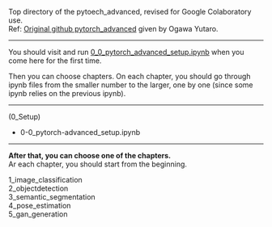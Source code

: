 Top directory of the pytoech_advanced, revised for Google Colaboratory use.  
Ref: [Original github pytorch_advanced](https://github.com/YutaroOgawa/pytorch_advanced) given by Ogawa Yutaro.  

---

You should visit and run [0_0_pytorch_advanced_setup.ipynb](https://github.com/kameda-yoshinari/IMISToolExeA2021/blob/main/600/pytorch_advanced-revised/0_0_pytorch_advanced_setup.ipynb) when you come here for the first time.  

Then you can choose chapters. On each chapter, you should go through ipynb files from the smaller number to the larger, one by one (since some ipynb relies on the previous ipynb).  

---
(0_Setup)  

* 0-0_pytorch-advanced_setup.ipynb  
---  
**After that, you can choose one of the chapters.**  
Ar each chapter, you should start from the beginning.  

1_image_classification  
2_objectdetection  
3_semantic_segmentation  
4_pose_estimation  
5_gan_generation  
